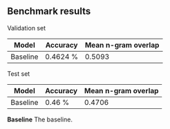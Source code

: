 ## Benchmark results

Validation set

| Model | Accuracy | Mean n-gram overlap |
|-------|----------|---------------------|
| Baseline | 0.4624 % | 0.5093 |

Test set

| Model | Accuracy | Mean n-gram overlap |
|-------|----------|---------------------|
| Baseline | 0.46 % | 0.4706 |

**Baseline**
The baseline. 
